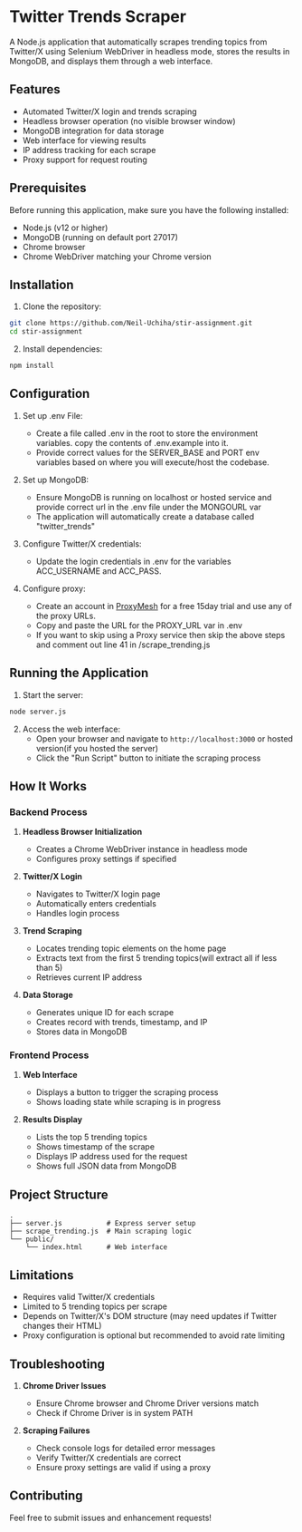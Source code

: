 # Twitter Trends Scraper

A Node.js application that automatically scrapes trending topics from Twitter/X using Selenium WebDriver in headless mode, stores the results in MongoDB, and displays them through a web interface.

## Features

- Automated Twitter/X login and trends scraping
- Headless browser operation (no visible browser window)
- MongoDB integration for data storage
- Web interface for viewing results
- IP address tracking for each scrape
- Proxy support for request routing

## Prerequisites

Before running this application, make sure you have the following installed:

- Node.js (v12 or higher)
- MongoDB (running on default port 27017)
- Chrome browser
- Chrome WebDriver matching your Chrome version

## Installation

1. Clone the repository:
```bash
git clone https://github.com/Neil-Uchiha/stir-assignment.git
cd stir-assignment
```

2. Install dependencies:
```bash
npm install
```

## Configuration
1. Set up .env File:
   - Create a file called .env in the root to store the environment variables. copy the contents of .env.example into it.
   - Provide correct values for the SERVER_BASE and PORT env variables based on where you will execute/host the codebase.

2. Set up MongoDB:
   - Ensure MongoDB is running on localhost or hosted service and provide correct url in the .env file under the MONGOURL var
   - The application will automatically create a database called "twitter_trends"

3. Configure Twitter/X credentials:
   - Update the login credentials in .env for the variables ACC_USERNAME and ACC_PASS.

4. Configure proxy:
   - Create an account in [ProxyMesh](https://proxymesh.com/) for a free 15day trial and use any of the proxy URLs.
   - Copy and paste the URL for the PROXY_URL var in .env
   - If you want to skip using a Proxy service then skip the above steps and comment out line 41 in /scrape_trending.js


## Running the Application

1. Start the server:
```bash
node server.js
```

2. Access the web interface:
   - Open your browser and navigate to `http://localhost:3000` or hosted version(if you hosted the server)
   - Click the "Run Script" button to initiate the scraping process

## How It Works

### Backend Process

1. **Headless Browser Initialization**
   - Creates a Chrome WebDriver instance in headless mode
   - Configures proxy settings if specified

2. **Twitter/X Login**
   - Navigates to Twitter/X login page
   - Automatically enters credentials
   - Handles login process

3. **Trend Scraping**
   - Locates trending topic elements on the home page
   - Extracts text from the first 5 trending topics(will extract all if less than 5)
   - Retrieves current IP address

4. **Data Storage**
   - Generates unique ID for each scrape
   - Creates record with trends, timestamp, and IP
   - Stores data in MongoDB

### Frontend Process

1. **Web Interface**
   - Displays a button to trigger the scraping process
   - Shows loading state while scraping is in progress

2. **Results Display**
   - Lists the top 5 trending topics
   - Shows timestamp of the scrape
   - Displays IP address used for the request
   - Shows full JSON data from MongoDB

## Project Structure

```
.
├── server.js           # Express server setup
├── scrape_trending.js  # Main scraping logic
└── public/
    └── index.html      # Web interface
```


## Limitations

- Requires valid Twitter/X credentials
- Limited to 5 trending topics per scrape
- Depends on Twitter/X's DOM structure (may need updates if Twitter changes their HTML)
- Proxy configuration is optional but recommended to avoid rate limiting

## Troubleshooting

1. **Chrome Driver Issues**
   - Ensure Chrome browser and Chrome Driver versions match
   - Check if Chrome Driver is in system PATH

2. **Scraping Failures**
   - Check console logs for detailed error messages
   - Verify Twitter/X credentials are correct
   - Ensure proxy settings are valid if using a proxy

## Contributing

Feel free to submit issues and enhancement requests!